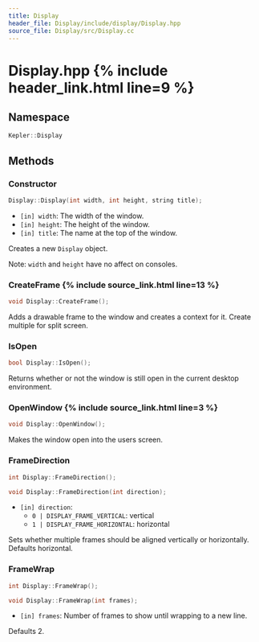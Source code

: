 ```yaml
---
title: Display
header_file: Display/include/display/Display.hpp
source_file: Display/src/Display.cc
---
```


# Display.hpp {% include header_link.html line=9 %}

## Namespace

```cpp
Kepler::Display
```

## Methods

### Constructor

```cpp
Display::Display(int width, int height, string title);
```

- `[in] width`: The width of the window.
- `[in] height`: The height of the window.
- `[in] title`: The name at the top of the window.

Creates a new `Display` object.

Note: `width` and `height` have no affect on consoles.

### CreateFrame {% include source_link.html line=13 %}

```cpp
void Display::CreateFrame();
```

Adds a drawable frame to the window and creates a context for it.
Create multiple for split screen.

### IsOpen

```cpp
bool Display::IsOpen();
```

Returns whether or not the window is still open in the current desktop
environment.

### OpenWindow {% include source_link.html line=3 %}

```cpp
void Display::OpenWindow();
```

Makes the window open into the users screen.

### FrameDirection

```cpp
int Display::FrameDirection();
```

```cpp
void Display::FrameDirection(int direction);
```

- `[in] direction`:
  - `0 | DISPLAY_FRAME_VERTICAL`: vertical
  - `1 | DISPLAY_FRAME_HORIZONTAL`: horizontal

Sets whether multiple frames should be aligned vertically or horizontally.
Defaults horizontal.

### FrameWrap

```cpp
int Display::FrameWrap();
```

```cpp
void Display::FrameWrap(int frames);
```

- `[in] frames`: Number of frames to show until wrapping to a new line.

Defaults 2.
